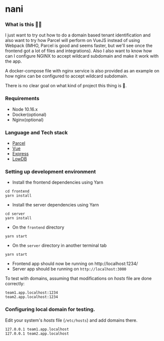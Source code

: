 # nani

### What is this 🤷‍♀️

I just want to try out how to do a domain based tenant identification and also want to try how Parcel will perform on VueJS instead of using Webpack (IMHO, Parcel is good and seems faster, but we'll see once the frontend got a lot of files and integrations). Also I also want to know how can I configure NGINX to accept wildcard subdomain and make it work with the app.

A docker-compose file with nginx service is also provided as an example on how nginx can be configured to accept wildcard subdomain.

There is no clear goal on what kind of project this thing is 🤷.

### Requirements

- Node 10.16.x
- Docker(optional)
- Nginx(optional)

### Language and Tech stack

- [Parcel](https://parceljs.org/getting_started.html)
- [Vue](https://vuejs.org/)
- [Express](https://expressjs.com/en/starter/installing.html)
- [LowDB](https://github.com/typicode/lowdb)

### Setting up development environment 

- Install the frontend dependencies using Yarn

```
cd frontend
yarn install
```

- Install the server dependencies using Yarn

```
cd server
yarn install
```

- On the `frontend` directory

```
yarn start
```

- On the `server` directory in another terminal tab

```
yarn start
```

- Frontend app should now be running on http://localhost:1234/
- Server app should be running on `http://localhost:3000`

To test with domains, assuming that modifications on _hosts_ file are done correctly:

```
team1.app.localhost:1234
team2.app.localhost:1234
```


### Configuring local domain for testing.

Edit your system's _hosts_ file (`/etc/hosts`) and add domains there.

```
127.0.0.1 team1.app.localhost
127.0.0.1 team2.app.localhost
```